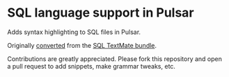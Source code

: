 # SQL language support in Pulsar

Adds syntax highlighting to SQL files in Pulsar.

Originally [converted](https://pulsar-edit.dev/docs/launch-manual/sections/core-hacking/#converting-from-textmate) from the [SQL TextMate bundle](https://github.com/textmate/sql.tmbundle).

Contributions are greatly appreciated. Please fork this repository and open a pull request to add snippets, make grammar tweaks, etc.
